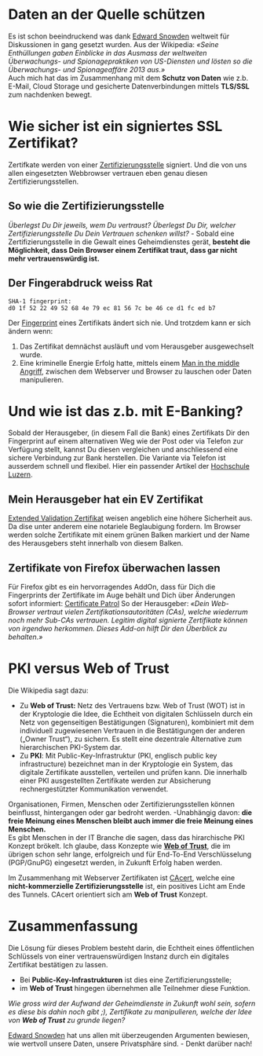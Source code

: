 # Daten an der Quelle schützen

Es ist schon beeindruckend was dank [Edward
Snowden](http://de.wikipedia.org/wiki/Edward_Snowden) weltweit für
Diskussionen in gang gesetzt wurden. Aus der Wikipedia: *«Seine
Enthüllungen gaben Einblicke in das Ausmass der weltweiten Überwachungs-
und Spionagepraktiken von US-Diensten und lösten so die Überwachungs-
und Spionageaffäre 2013 aus.»*  
 Auch mich hat das im Zusammenhang mit dem **Schutz von Daten** wie z.b.
E-Mail, Cloud Storage und gesicherte Datenverbindungen mittels
**TLS/SSL** zum nachdenken bewegt.  

# Wie sicher ist ein signiertes SSL Zertifikat?

Zertifkate werden von einer
[Zertifizierungsstelle](http://de.wikipedia.org/wiki/Zertifizierungsstelle)
signiert. Und die von uns allen eingesetzten Webbrowser vertrauen eben
genau diesen Zertifizierungsstellen.  

## So wie die Zertifizierungsstelle

*Überlegst Du Dir jeweils, wem Du vertraust? Überlegst Du Dir, welcher
Zertifizierungsstelle Du Dein Vertrauen schenken willst?* - Sobald eine
Zertifizierungsstelle in die Gewalt eines Geheimdienstes gerät,
**besteht die Möglichkeit, dass Dein Browser einem Zertifikat traut,
dass gar nicht mehr vertrauenswürdig ist.**  

## Der Fingerabdruck weiss Rat

    SHA-1 fingerprint:
    d0 1f 52 22 49 52 68 4e 79 ec 81 56 7c be 46 ce d1 fc ed b7

Der
[Fingerprint](http://de.wikipedia.org/wiki/Fingerprint_%28Hashfunktion%29)
eines Zertifikats ändert sich nie. Und trotzdem kann er sich ändern
wenn:  

1.  Das Zertifikat demnächst ausläuft und vom Herausgeber ausgewechselt
    wurde.
2.  Eine kriminelle Energie Erfolg hatte, mittels einem [Man in the
    middle
    Angriff](http://de.wikipedia.org/wiki/Man-in-the-middle-Angriff),
    zwischen dem Webserver und Browser zu lauschen oder Daten
    manipulieren.

# Und wie ist das z.b. mit E-Banking?

Sobald der Herausgeber, (in diesem Fall die Bank) eines Zertifikats Dir
den Fingerprint auf einem alternativen Weg wie der Post oder via Telefon
zur Verfügung stellt, kannst Du diesen vergleichen und anschliessend
eine sichere Verbindung zur Bank herstellen. Die Variante via Telefon
ist ausserdem schnell und flexibel. Hier ein passender Artikel der
[Hochschule
Luzern](https://www.ebankingbutsecure.ch/de/ihr-sicherheitsbeitrag/zertifikatspruefung).  

## Mein Herausgeber hat ein EV Zertifikat

[Extended Validation
Zertifikat](http://de.wikipedia.org/wiki/Extended-Validation-Zertifikat)
weisen angeblich eine höhere Sicherheit aus. Da dise unter anderem eine
notariele Beglaubigung fordern. Im Browser werden solche Zertifikate mit
einem grünen Balken markiert und der Name des Herausgebers steht
innerhalb von diesem Balken.

## Zertifikate von Firefox überwachen lassen

Für Firefox gibt es ein hervorragendes AddOn, dass für Dich die
Fingerprints der Zertifikate im Auge behält und Dich über Änderungen
sofort informiert: [Certificate
Patrol](https://addons.mozilla.org/de/firefox/addon/certificate-patrol/)
So der Herausgeber: *«Dein Web-Browser vertraut vielen
Zertifikationsautoritäten (CAs), welche wiederrum noch mehr Sub-CAs
vertrauen. Legitim digital signierte Zertifikate können von irgendwo
herkommen. Dieses Add-on hilft Dir den Überblick zu behalten.»*

# PKI versus Web of Trust

Die Wikipedia sagt dazu:  

-   Zu **Web of Trust:** Netz des Vertrauens bzw. Web of Trust (WOT) ist
    in der Kryptologie die Idee, die Echtheit von digitalen Schlüsseln
    durch ein Netz von gegenseitigen Bestätigungen (Signaturen),
    kombiniert mit dem individuell zugewiesenen Vertrauen in die
    Bestätigungen der anderen („Owner Trust“), zu sichern. Es stellt
    eine dezentrale Alternative zum hierarchischen PKI-System dar.
-   Zu **PKI**: Mit Public-Key-Infrastruktur (PKI, englisch public key
    infrastructure) bezeichnet man in der Kryptologie ein System, das
    digitale Zertifikate ausstellen, verteilen und prüfen kann. Die
    innerhalb einer PKI ausgestellten Zertifikate werden zur Absicherung
    rechnergestützter Kommunikation verwendet.

Organisationen, Firmen, Menschen oder Zertifizierungsstellen können
beinflusst, hintergangen oder gar bedroht werden. -Unabhängig davon:
**die freie Meinung eines Menschen bleibt auch immer die freie Meinung
eines Menschen.**  
 Es gibt Menschen in der IT Branche die sagen, dass das hirarchische PKI
Konzept brökelt. Ich glaube, dass Konzepte wie **[Web of
Trust](http://de.wikipedia.org/wiki/Web_of_Trust)**, die im übrigen
schon sehr lange, erfolgreich und für End-To-End Verschlüsselung
(PGP/GnuPG) eingesetzt werden, in Zukunft Erfolg haben werden.  

Im Zusammenhang mit Webserver Zertifikaten ist
[CAcert](http://www.cacert.org/), welche eine **nicht-kommerzielle
Zertifizierungsstelle** ist, ein positives Licht am Ende des Tunnels.
CAcert orientiert sich am **Web of Trust** Konzept.  

# Zusammenfassung

Die Lösung für dieses Problem besteht darin, die Echtheit eines
öffentlichen Schlüssels von einer vertrauenswürdigen Instanz durch ein
digitales Zertifikat bestätigen zu lassen.

-   Bei **Public-Key-Infrastrukturen** ist dies eine
    Zertifizierungsstelle;
-   im **Web of Trust** hingegen übernehmen alle Teilnehmer diese
    Funktion.

*Wie gross wird der Aufwand der Geheimdienste in Zukunft wohl sein,
sofern es diese bis dahin noch gibt ;), Zertifikate zu manipulieren,
welche der Idee von **Web of Trust** zu grunde liegen?*

[Edward Snowden](http://de.wikipedia.org/wiki/Edward_Snowden) hat uns
allen mit überzeugenden Argumenten bewiesen, wie wertvoll unsere Daten,
unsere Privatsphäre sind. - Denkt darüber nach!
